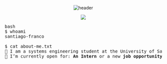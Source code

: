 <div align="center" width="100">
  <img src="https://capsule-render.vercel.app/api?color=0:1408d0,50:0860d0,100:08c4d0&height=250&section=header&text=Welcome!%20&fontSize=30&type=waving&fontColor=fefefe&&animation=fadeIn"
  alt="header"/>
</div>
<p align="center">
	<a href="https://github.com/Bouaskaoun">
		<img src="https://readme-typing-svg.herokuapp.com?lines=Data+Scientist+Student;Systems+Engineer+Student;DL%20|%20AI%20|%20ML%20Enthusiastic;Always%20learning%20new%20things&center=true&width=380&height=45&color=1e90ff">
	</a>
</p>

<pre>
bash
$ whoami
santiago-franco

$ cat about-me.txt
🏫 I am a systems engineering student at the University of San Buenaventura.
🤔 I’m currently open for: <b>An Intern</b> or a new <b>job opportunity</b>, this is <a href="https://drive.google.com/file/d/1OL-pYjC8jb3u3bbqLswQooZkah4ExeZf/view?usp=sharing" target="_blank">MY RESUME.</a>
</pre>
